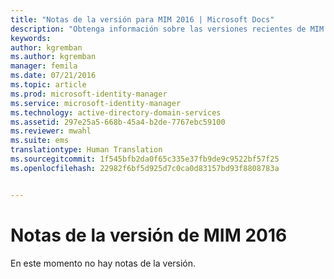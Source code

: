 ```yaml
---
title: "Notas de la versión para MIM 2016 | Microsoft Docs"
description: "Obtenga información sobre las versiones recientes de MIM."
keywords: 
author: kgremban
ms.author: kgremban
manager: femila
ms.date: 07/21/2016
ms.topic: article
ms.prod: microsoft-identity-manager
ms.service: microsoft-identity-manager
ms.technology: active-directory-domain-services
ms.assetid: 297e25a5-668b-45a4-b2de-7767ebc59100
ms.reviewer: mwahl
ms.suite: ems
translationtype: Human Translation
ms.sourcegitcommit: 1f545bfb2da0f65c335e37fb9de9c9522bf57f25
ms.openlocfilehash: 22982f6bf5d925d7c0ca0d83157bd93f8808783a


---
```


# <a name="release-notes-for-mim-2016"></a>Notas de la versión de MIM 2016
En este momento no hay notas de la versión.



<!--HONumber=Nov16_HO2-->


